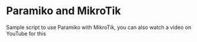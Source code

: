 
# Paramiko and MikroTik 

Sample script to use Paramiko with MikroTik, you can also watch a video on YouTube for this
